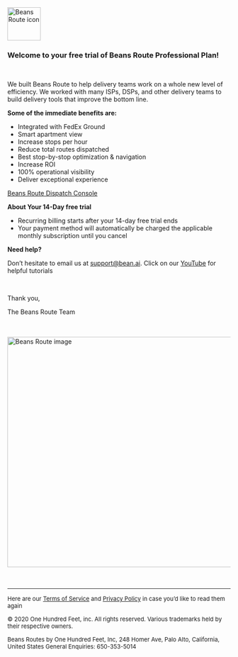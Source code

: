 <html lang="en" dir="ltr">

<head>
  <meta charset="utf-8">
  <title>
  </title>
</head>

<body>
  <img src="https://www.beansroute.ai/assets/logo.png" width="75" height="75" border="0" alt="Beans Route icon">
  <h3>Welcome to your free trial of Beans Route Professional Plan!</h3>
  <br>
  <p>We built Beans Route to help delivery teams work on a whole new level of efficiency. We worked with many ISPs, DSPs, and other delivery teams to build delivery tools that improve the bottom line.
  </p>

  <p><strong>Some of the immediate benefits are:</strong></p>
  <ul>
    <li>Integrated with FedEx Ground</li>
    <li>Smart apartment view</li>
    <li>Increase stops per hour</li>
    <li>Reduce total routes dispatched</li>
    <li>Best stop-by-stop optimization & navigation</li>
    <li>Increase ROI</li>
    <li>100% operational visibility</li>
    <li>Deliver exceptional experience</li>
  </ul>



  <p><a href="https://www.beansroute.ai/3pl-console">Beans Route Dispatch Console</a></p>

  <p><strong>About Your 14-Day free trial</strong></p>
  <ul>
    <li>Recurring billing starts after your 14-day free trial ends</li>
    <li>Your payment method will automatically be charged the applicable monthly subscription until you cancel</li>
  </ul>

  <p><strong>Need help?</strong></p>
  <p>Don’t hesitate to email us at <a href="mailto:support@bean.ai">support@bean.ai</a>.
    Click on our <a href="https://www.youtube.com/channel/UCfG4OK0pyKJzkAwrPWp4Zaw/featured">YouTube</a> for helpful tutorials
  </p>
  <br>
<p>Thank you,</p>
<p>The Beans Route Team</p>
<br>
<br>
  <img src="https://www.beansroute.ai/assets/poster-image.png" width="800" height="519.82" border="0" alt="Beans Route image">
<br>
<br>
<br>
  <hr>
  <p>
    <font size="-1">Here are our <a href="https://www.beansroute.ai/help/3pl-terms">Terms of Service</a> and <a href="https://www.beansroute.ai/help/3pl-privacy">Privacy Policy</a> in case you’d like to read them again</font>
  </p>
  <p>
    <font size="-1">© 2020 One Hundred Feet, inc. All rights reserved. Various trademarks held by their respective owners.</font>
  </p>
  <p>
    <font size="-1">Beans Routes by One Hundred Feet, Inc, 248 Homer Ave, Palo Alto, California, United States
      General Enquiries: 650-353-5014</font>
  </p>
</body>

</html>

